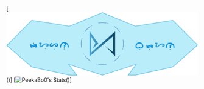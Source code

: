 [![PeekaBo0's Header](https://github.com/jbryan11/jbryan11/blob/master/public/github_header.png?raw=true)()]
[![PeekaBo0's Stats](https://github-readme-stats.vercel.app/api?username=jbryan11)()]
<!--
**jbryan11/jbryan11** is a ✨ _special_ ✨ repository because its `README.md` (this file) appears on your GitHub profile.

Here are some ideas to get you started:

- 🔭 I’m currently working on ...
- 🌱 I’m currently learning ...
- 👯 I’m looking to collaborate on ...
- 🤔 I’m looking for help with ...
- 💬 Ask me about ...
- 📫 How to reach me: ...
- 😄 Pronouns: ...
- ⚡ Fun fact: ...
-->
